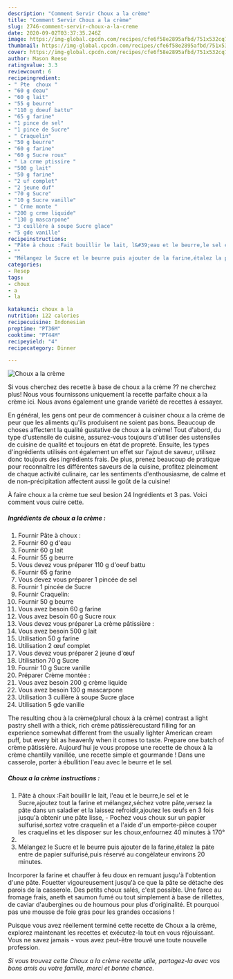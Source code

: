 ```yaml
---
description: "Comment Servir Choux a la crème"
title: "Comment Servir Choux a la crème"
slug: 2746-comment-servir-choux-a-la-creme
date: 2020-09-02T03:37:35.246Z
image: https://img-global.cpcdn.com/recipes/cfe6f58e2895afbd/751x532cq70/choux-a-la-creme-photo-principale-de-la-recette.jpg
thumbnail: https://img-global.cpcdn.com/recipes/cfe6f58e2895afbd/751x532cq70/choux-a-la-creme-photo-principale-de-la-recette.jpg
cover: https://img-global.cpcdn.com/recipes/cfe6f58e2895afbd/751x532cq70/choux-a-la-creme-photo-principale-de-la-recette.jpg
author: Mason Reese
ratingvalue: 3.3
reviewcount: 6
recipeingredient:
- " Pte  choux "
- "60 g deau"
- "60 g lait"
- "55 g beurre"
- "110 g doeuf battu"
- "65 g farine"
- "1 pince de sel"
- "1 pince de Sucre"
- " Craquelin"
- "50 g beurre"
- "60 g farine"
- "60 g Sucre roux"
- " La crme ptissire "
- "500 g lait"
- "50 g farine"
- "2 uf complet"
- "2 jeune duf"
- "70 g Sucre"
- "10 g Sucre vanille"
- " Crme monte "
- "200 g crme liquide"
- "130 g mascarpone"
- "3 cuillère à soupe Sucre glace"
- "5 gde vanille"
recipeinstructions:
- "Pâte à choux :Fait bouillir le lait, l&#39;eau et le beurre,le sel et le Sucre,ajoutez tout la farine et mélangez,séchez votre pâte,versez la pâte dans un saladier et la laissez refroidir,ajoutez les œufs en 3 fois jusqu&#39;à obtenir une pâte lisse, Pochez vous choux sur un papier sulfurisé,sortez votre craquelin et a l&#39;aide d&#39;un emporte-pièce couper les craquelins et les disposer sur les choux,enfournez 40 minutes à 170°"
- ""
- "Mélangez le Sucre et le beurre puis ajouter de la farine,étalez la pâte entre de papier sulfurisé,puis réservé au congélateur environs 20 minutes."
categories:
- Resep
tags:
- choux
- a
- la

katakunci: choux a la 
nutrition: 122 calories
recipecuisine: Indonesian
preptime: "PT36M"
cooktime: "PT44M"
recipeyield: "4"
recipecategory: Dinner

---
```



![Choux a la crème](https://img-global.cpcdn.com/recipes/cfe6f58e2895afbd/751x532cq70/choux-a-la-creme-photo-principale-de-la-recette.jpg)

Si vous cherchez des recette à base de choux a la crème ?? ne cherchez plus! Nous vous fournissons uniquement la recette parfaite choux a la crème ici. Nous avons également une grande variété de recettes à essayer.

En général, les gens ont peur de commencer à cuisiner choux a la crème de peur que les aliments qu'ils produisent ne soient pas bons. Beaucoup de choses affectent la qualité gustative de choux a la crème! Tout d'abord, du type d'ustensile de cuisine, assurez-vous toujours d'utiliser des ustensiles de cuisine de qualité et toujours en état de propreté. Ensuite, les types d'ingrédients utilisés ont également un effet sur l'ajout de saveur, utilisez donc toujours des ingrédients frais. De plus, prenez beaucoup de pratique pour reconnaître les différentes saveurs de la cuisine, profitez pleinement de chaque activité culinaire, car les sentiments d'enthousiasme, de calme et de non-précipitation affectent aussi le goût de la cuisine!

<!--inarticleads1-->

À faire choux a la crème tue seul besion 24 Ingrédients et 3 pas. Voici comment vous cuire cette.

##### Ingrédients de choux a la crème :

1. Fournir  Pâte à choux :
1. Fournir 60 g d&#39;eau
1. Fournir 60 g lait
1. Fournir 55 g beurre
1. Vous devez vous préparer 110 g d&#39;oeuf battu
1. Fournir 65 g farine
1. Vous devez vous préparer 1 pincée de sel
1. Fournir 1 pincée de Sucre
1. Fournir  Craquelin:
1. Fournir 50 g beurre
1. Vous avez besoin 60 g farine
1. Vous avez besoin 60 g Sucre roux
1. Vous devez vous préparer  La crème pâtissière :
1. Vous avez besoin 500 g lait
1. Utilisation 50 g farine
1. Utilisation 2 œuf complet
1. Vous devez vous préparer 2 jeune d&#39;œuf
1. Utilisation 70 g Sucre
1. Fournir 10 g Sucre vanille
1. Préparer  Crème montée :
1. Vous avez besoin 200 g crème liquide
1. Vous avez besoin 130 g mascarpone
1. Utilisation 3 cuillère à soupe Sucre glace
1. Utilisation 5 gde vanille


The resulting chou à la crème(plural choux à la crème) contrast a light pastry shell with a thick, rich crème pâtissièrecustard filling for an experience somewhat different from the usually lighter American cream puff, but every bit as heavenly when it comes to taste. Prepare one batch of crème pâtissière. Aujourd&#39;hui je vous propose une recette de choux à la crème chantilly vanillée, une recette simple et gourmande ! Dans une casserole, porter à ébullition l&#39;eau avec le beurre et le sel. 

<!--inarticleads2-->

##### Choux a la crème instructions :

1. Pâte à choux :Fait bouillir le lait, l&#39;eau et le beurre,le sel et le Sucre,ajoutez tout la farine et mélangez,séchez votre pâte,versez la pâte dans un saladier et la laissez refroidir,ajoutez les œufs en 3 fois jusqu&#39;à obtenir une pâte lisse, - Pochez vous choux sur un papier sulfurisé,sortez votre craquelin et a l&#39;aide d&#39;un emporte-pièce couper les craquelins et les disposer sur les choux,enfournez 40 minutes à 170°
1. 
1. Mélangez le Sucre et le beurre puis ajouter de la farine,étalez la pâte entre de papier sulfurisé,puis réservé au congélateur environs 20 minutes.


Incorporer la farine et chauffer à feu doux en remuant jusqu&#39;à l&#39;obtention d&#39;une pâte. Fouetter vigoureusement jusqu&#39;à ce que la pâte se détache des parois de la casserole. Des petits choux salés, c&#39;est possible. Une farce au fromage frais, aneth et saumon fumé ou tout simplement à base de rillettes, de caviar d&#39;aubergines ou de houmous pour plus d&#39;originalité. Et pourquoi pas une mousse de foie gras pour les grandes occasions ! 

<!--inarticleads1-->

<p>
Puisque vous avez réellement terminé cette recette de Choux a la crème, explorez maintenant les recettes et exécutez-la tout en vous réjouissant. Vous ne savez jamais - vous avez peut-être trouvé une toute nouvelle profession.
</p>

<p>
<i>Si vous trouvez cette Choux a la crème recette utile, partagez-la avec vos bons amis ou votre famille, merci et bonne chance.</i>
</p>

